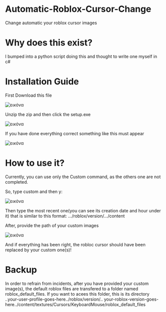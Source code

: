 # Automatic-Roblox-Cursor-Change

Change automatic your roblox cursor images

# Why does this exist?

I bumped into a python script doing this and thought to write one myself in c#

# Installation Guide

First Download this file

![εικόνα](https://user-images.githubusercontent.com/86625998/153728052-e58420aa-77c3-40ac-864b-658aecbd7784.png)

Unzip the zip and then click the setup.exe

![εικόνα](https://user-images.githubusercontent.com/86625998/153728145-0453407e-d496-40d4-91f4-8a9a141c5f5f.png)

If you have done everything correct something like this must appear

![εικόνα](https://user-images.githubusercontent.com/86625998/153728200-e1e75a19-45fb-4495-95c3-e8c7291d0ea1.png)

# How to use it?

Currently, you can use only the Custom command, as the others one are not completed.

So, type custom and then y:

![εικόνα](https://user-images.githubusercontent.com/86625998/153728365-29159e4a-7561-495a-86ad-83ce592b7f34.png)

Then type the most recent one(you can see its creation date and hour under it) that is similar to this format: .../roblox/version/.../content

After, provide the path of your custom images

![εικόνα](https://user-images.githubusercontent.com/86625998/153728471-e2d27b36-6465-436d-af58-9f6119e852b5.png)

And if everything has been right, the robloc cursor should have been replaced by your custom one(s)!

# Backup

In order to refrain from incidents, after you have provided your custom  image(s), the default roblox files are transfered to a folder named roblox_default_files.
If you want to acees this folder, this is its directory ..your-user-profile-goes-here../roblox/version/.. your-roblox-version-goes-here../content/textures/Cursors/KeyboardMouse/roblox_default_files



